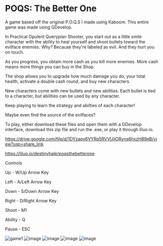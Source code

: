# POQS: The Better One
A game based off the original P.O.Q.S I made using Kaboom. This entire game was made using GDevelop.

In Practical Opulent Queryplan Shooter, you start out as a little smile character with the ability to heal yourself and shoot bullets toward the evilface enemies. 
Why? Because they're labeled as evil. And they hurt you on touch.

As you progress, you obtain more cash as you kill more enemies. More cash means more things you can buy in the Shop.

The shop allows you to upgrade how much damage you do, your total health, activate a double cash round, and buy new characters.

New characters come with new bullets and new abilities. Each bullet is tied to a character, but abilities can be used by any character.

Keep playing to learn the strategy and abilties of each character!

Maybe even find the source of the evilfaces?

To play, either download these files and open them with a GDevelop interface, download this zip file and run the .exe, or play it through liluo.io.

https://drive.google.com/file/d/1DYzapy6VYRq5RVVUijORvns6hxzH89eB/view?usp=share_link

https://liluo.io/destinyhale/poqsthebetterone

Controls

Up - W/Up Arrow Key

Left - A/Left Arrow Key

Down - S/Down Arrow Key

Right - D/Right Arrow Key

Shoot - M1

Ability - Q

Pause - ESC



![game1](https://user-images.githubusercontent.com/119532602/214694495-f6e909f0-312f-4f86-b47e-bbb42b9b03f9.png)
![image](https://user-images.githubusercontent.com/119532602/214694642-48b569c4-ec4d-452d-883e-2a4b38db7c06.png)
![image](https://user-images.githubusercontent.com/119532602/214695174-5403b094-d2c5-4e86-bb40-b64eefe8ad3e.png)
![image](https://user-images.githubusercontent.com/119532602/214695284-b2481bc0-71de-4ad9-a614-4ff3d6080b56.png)
![image](https://user-images.githubusercontent.com/119532602/214695321-63c74561-e77e-4ed2-bb9e-440cf41f1040.png)

